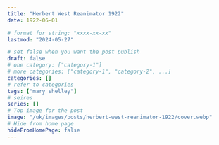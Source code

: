 ```yaml
---
title: "Herbert West Reanimator 1922"
date: 1922-06-01

# format for string: "xxxx-xx-xx"
lastmod: "2024-05-27"

# set false when you want the post publish
draft: false
# one category: ["category-1"]
# more categories: ["category-1", "category-2", ...]
categories: []
# refer to categories
tags: ["mary shelley"]
# seires
series: []
# Top image for the post
image: "/uk/images/posts/herbert-west-reanimator-1922/cover.webp"
# Hide from home page
hideFromHomePage: false
---
```


<!--more-->